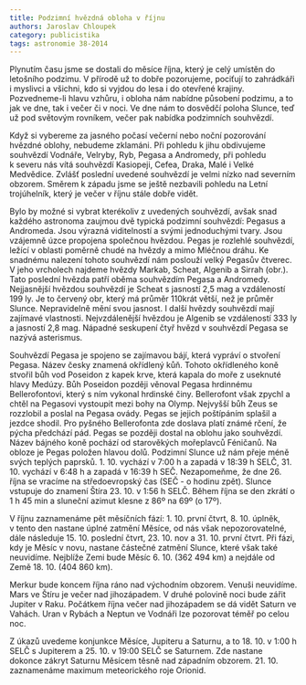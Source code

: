 ```yaml
---
title: Podzimní hvězdná obloha v říjnu
authors: Jaroslav Chloupek
category: publicistika
tags: astronomie 38-2014 
---
```


Plynutím času jsme se dostali do měsíce října, který je celý umístěn do letošního podzimu. V přírodě už to dobře pozorujeme, pociťují to zahrádkáři i myslivci a všichni, kdo si vyjdou do lesa i do otevřené krajiny. Pozvedneme-li hlavu vzhůru, i obloha nám nabídne působení podzimu, a to jak ve dne, tak i večer či v noci. Ve dne nám to dosvědčí poloha Slunce, teď už pod světovým rovníkem, večer pak nabídka podzimních souhvězdí. 

Když si vybereme za jasného počasí večerní nebo noční pozorování hvězdné oblohy, nebudeme zklamáni. Při pohledu k jihu obdivujeme souhvězdí Vodnáře, Velryby, Ryb, Pegasa a Andromedy, při pohledu k severu nás vítá souhvězdí Kasiopeji, Cefea, Draka, Malé i Velké Medvědice. Zvlášť poslední uvedené souhvězdí je velmi nízko nad severním obzorem. Směrem k západu jsme se ještě nezbavili pohledu na Letní trojúhelník, který je večer v říjnu stále dobře vidět. 

Bylo by možné si vybrat kterékoliv z uvedených souhvězdí, avšak snad každého astronoma zaujmou dvě typická podzimní souhvězdí: Pegasus a Andromeda. Jsou výrazná viditelností a svými jednoduchými tvary. Jsou vzájemně úzce propojena společnou hvězdou. Pegas je rozlehlé souhvězdí, ležící v oblasti poměrně chudé na hvězdy a mimo Mléčnou dráhu. Ke snadnému nalezení tohoto souhvězdí nám poslouží velký Pegasův čtverec. V jeho vrcholech najdeme hvězdy Markab, Scheat, Algenib a Sirrah (obr.). Tato poslední hvězda patří oběma souhvězdím Pegasa a Andromedy. Nejjasnější hvězdou souhvězdí je Scheat s jasností 2,5 mag a vzdáleností 199 ly. Je to červený obr, který má průměr 110krát větší, než je průměr Slunce. Nepravidelně mění svou jasnost. I další hvězdy souhvězdí mají zajímavé vlastnosti. Nejvzdálenější hvězdou je Algenib se vzdáleností 333 ly a jasností 2,8 mag. Nápadné seskupení čtyř hvězd v souhvězdí Pegasa se nazývá asterismus.

Souhvězdí Pegasa je spojeno se zajímavou bájí, která vypráví o stvoření Pegasa. Název česky znamená okřídlený kůň. Tohoto okřídleného koně stvořil bůh vod Poseidon z kapek krve, která kapala do moře z useknuté hlavy Medúzy. Bůh Poseidon později věnoval Pegasa hrdinnému Bellerofontovi, který s ním vykonal hrdinské činy. Bellerofont však zpychl a chtěl na Pegasovi vystoupit mezi bohy na Olymp. Nejvyšší bůh Zeus se rozzlobil a poslal na Pegasa ovády. Pegas se jejich poštípáním splašil a jezdce shodil. Pro pyšného Bellerofonta zde doslava platí známé rčení, že pýcha předchází pád. Pegas se později dostal na oblohu jako souhvězdí. Název bájného koně pochází od starověkých mořeplavců Féničanů. Na obloze je Pegas položen hlavou dolů.
Podzimní Slunce už nám přeje méně svých teplých paprsků. 1. 10. vychází v 7:00 h a zapadá v 18:39 h SELČ, 31. 10. vychází v 6:48 h a zapadá v 16:39 h SEČ. Nezapomeňme, že dne 26. října se vracíme na středoevropský čas (SEČ - o hodinu zpět). Slunce vstupuje do znamení Štíra 23. 10. v 1:56 h SELČ. Během října se den zkrátí o 1 h 45 min a sluneční azimut klesne z 86º na 69º (o 17º).

V říjnu zaznamenáme pět měsíčních fází: 1. 10. první čtvrt, 8. 10. úplněk, v tento den nastane úplné zatmění Měsíce, od nás však nepozorovatelné, dále následuje 15. 10. poslední čtvrt, 23. 10. nov a 31. 10. první čtvrt. Při fázi, kdy je Měsíc v novu, nastane částečné zatmění Slunce, které však také neuvidíme. Nejblíže Zemi bude Měsíc 6. 10. (362 494 km) a nejdále od Země 18. 10. (404 860 km).

Merkur bude koncem října ráno nad východním obzorem. Venuši neuvidíme. Mars ve Štíru je večer nad jihozápadem. V druhé polovině noci bude zářit Jupiter v Raku. Počátkem října večer nad jihozápadem se dá vidět Saturn ve Vahách. Uran v Rybách a Neptun ve Vodnáři lze pozorovat téměř po celou noc.

Z úkazů uvedeme konjunkce Měsíce, Jupiteru a Saturnu, a to 18. 10. v 1:00 h SELČ s Jupiterem a 25. 10. v 19:00 SELČ se Saturnem. Zde nastane dokonce zákryt Saturnu Měsícem těsně nad západním obzorem. 21. 10. zaznamenáme maximum meteorického roje Orionid.